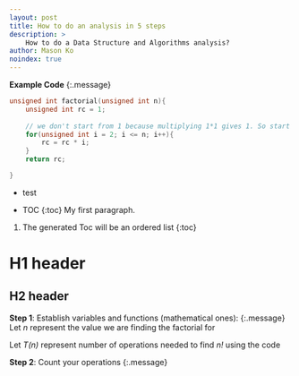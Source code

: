 ```yaml
---
layout: post
title: How to do an analysis in 5 steps
description: >
    How to do a Data Structure and Algorithms analysis?
author: Mason Ko
noindex: true
---
```

<!-- mk_log: "I'm writing this document manully, not by command or anything -->

**Example Code**
{:.message}

~~~cpp
unsigned int factorial(unsigned int n){
    unsigned int rc = 1;
    
    // we don't start from 1 because multiplying 1*1 gives 1. So start from 2
    for(unsigned int i = 2; i <= n; i++){
        rc = rc * i;
    }
    return rc;

}
~~~

* test

* TOC
{:toc}
My first paragraph.

1. The generated Toc will be an ordered list
{:toc}

# H1 header

## H2 header

**Step 1**: Establish variables and functions (mathematical ones):
{:.message}
Let *n* represent the value we are finding the factorial for

Let *T(n)* represent number of operations needed to find *n!* using the code

**Step 2**: Count your operations
{:.message}


